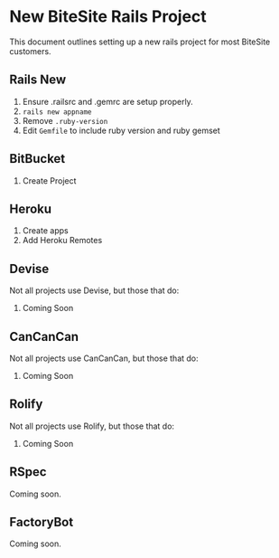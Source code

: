 # New BiteSite Rails Project

This document outlines setting up a new rails project for most BiteSite customers.

## Rails New

1. Ensure .railsrc and .gemrc are setup properly.
2. `rails new appname`
3. Remove `.ruby-version`
4. Edit `Gemfile` to include ruby version and ruby gemset

## BitBucket

1. Create Project

## Heroku

1. Create apps
2. Add Heroku Remotes

## Devise

Not all projects use Devise, but those that do:

1. Coming Soon

## CanCanCan

Not all projects use CanCanCan, but those that do:

1. Coming Soon

## Rolify

Not all projects use Rolify, but those that do:

1. Coming Soon

## RSpec

Coming soon.

## FactoryBot

Coming soon.
